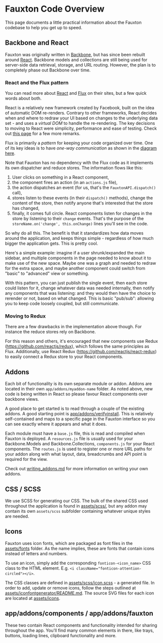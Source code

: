 # Fauxton Code Overview

This page documents a little practical information about the Fauxton codebase to help you get up to speed. 


## Backbone and React 

Fauxton was originally written in [Backbone](http://backbonejs.org), but has since been rebuilt around [React](https://facebook.github.io/react/). Backbone models and collections are still being used for server-side data retrieval, storage, and URL routing. However, the plan is to completely phase out Backbone over time. 

### React and the Flux pattern

You can read more about [React](https://facebook.github.io/react/) and [Flux](https://facebook.github.io/flux/docs/overview.html) 
on their sites, but a few quick words about both. 

React is a relatively new framework created by Facebook, built on the idea of automatic DOM re-renders. Contrary to other
frameworks, React decides when and where to redraw your UI based on changes to the underlying data set - and uses 
a *virtual DOM* to handle the re-rendering. The key decisions to moving to React were simplicity, performance and 
ease of testing. Check out [this page](https://facebook.github.io/react/docs/why-react.html) for a few more remarks.

Flux is primarily a *pattern* for keeping your code organized over time. One of its key ideas is to have *one-way 
communication* as shown in the [diagram here](https://github.com/facebook/flux). 

Note that Fauxton has no dependency with the Flux code as it implements its own dispatcher and reduce stores. The information flows like this:

1. User clicks on something in a React component, 
2. the component fires an action (in an `actions.js` file),
3. the action dispatches an event (for us, that's the `FauxtonAPI.dispatch()` call), 
4. stores listen to these events (in their `dispatch()` methods), change the content of the store, then notify 
anyone that's interested that the store has changed,
5. finally, it comes full circle. React components listen for changes in the store by listening to their `change` 
events. That's the purpose of the `storeName.on('change', this.onChange)` lines you'll see in the code.

So why do all this. The benefit is that it standardizes how data moves around the application, and keeps things 
simple - regardless of how much bigger the application gets. This is pretty cool.

Here's a simple example: imagine if a user shrunk/expanded the main sidebar, and multiple components in the page 
needed to know about it to make use of the new space. Maybe one was a graph and needed to redraw for the extra space, 
and maybe another component could switch from "basic" to "advanced" view or something.

With this pattern, you can just publish the single event, then each store could listen for it, change whatever data was needed 
internally, then notify any components that was listening: and they would then have the choice to rerender or not, 
based on what changed. This is basic "pub/sub": allowing you to keep code loosely coupled, but still communicate.

### Moving to Redux

There are a few drawbacks in the implementation above though. For instance the reduce stores rely on Backbone. 

For this reason and others, it's encouraged that new components use Redux (https://github.com/reactjs/redux), which follows the same principles as Flux. Additionally, use React Redux (https://github.com/reactjs/react-redux) to easily connect a Redux store to your React components.

## Addons

Each bit of functionality is its own separate module or addon. Addons are located in their own `app/addons/myaddon-name` 
folder. As noted above, new code is being written in React so please favour React components over backbone views.

A good place to get started is to read through a couple of the existing addons. A good starting point is 
[app/addons/verifyinstall](app/addons/verifyinstall). This is relatively self-contained and maps to a specific page in 
the Fauxton interface so you can see exactly where it appears and what it does.

Each module must have a `base.js` file, this is read and compiled when Fauxton is deployed. A `resources.js` file
is usually used for your Backbone.Models and Backbone.Collections, `components.js` for your React components.
The `routes.js` is used to register one or more URL paths for your addon along with what layout, data, breadcrumbs and API
point is required for the view.

Check out [writing_addons.md](writing_addons.md) for more information on writing your own addons.


## CSS / SCSS

We use SCSS for generating our CSS. The bulk of the shared CSS used throughout the application is found in 
[assets/scss/](assets/scss), but any addon may contain its own `assets/scss` subfolder containing whatever unique
styles are needed.

## Icons

Fauxton uses icon fonts, which are packaged as font files in the [assets/fonts](assets/fonts) folder.
As the name implies, these are fonts that contain icons instead of letters and numbers.

To use an icon, simply add the corresponding `fonticon-<icon_name>` CSS class to the HTML element. E.g. `<i className="fonticon-attention-circled"></i>`.

The CSS classes are defined in [assets/scss/icon.scss](assets/scss/icon.scss) - a generated file. In order to add, update or remove icons, follow the steps outlined at [assets/iconfontgenerator/README.md](assets/iconfontgenerator/README.md). The source SVG files for each icon are located at [assets/icons](assets/icons).


## app/addons/components / app/addons/fauxton
  
These two contain React components and functionality intended for sharing throughout the app. You'll find many 
common elements in there, like trays, buttons, loading lines, clipboard functionality and more.


